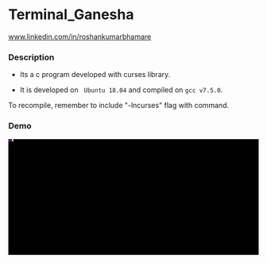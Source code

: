 # Terminal_Ganesha

www.linkedin.com/in/roshankumarbhamare

### Description

* Its a c program developed with curses library.

* It is developed on ``` Ubuntu 18.04``` and compiled on ```gcc v7.5.0```.

To recompile, remember to include "-lncurses" flag with command.

### Demo

![demo](ganesha.gif)

